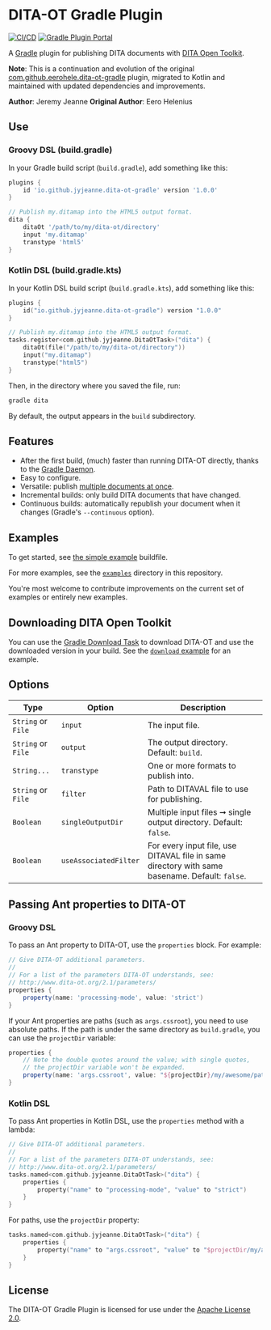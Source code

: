 # DITA-OT Gradle Plugin

[![CI/CD](https://github.com/jyjeanne/dita-ot-gradle/actions/workflows/ci.yml/badge.svg)](https://github.com/jyjeanne/dita-ot-gradle/actions/workflows/ci.yml)
[![Gradle Plugin Portal](https://img.shields.io/gradle-plugin-portal/v/io.github.jyjeanne.dita-ot-gradle)](https://plugins.gradle.org/plugin/io.github.jyjeanne.dita-ot-gradle)

A [Gradle] plugin for publishing DITA documents with [DITA Open Toolkit].

**Note**: This is a continuation and evolution of the original [com.github.eerohele.dita-ot-gradle](https://github.com/eerohele/dita-ot-gradle) plugin, migrated to Kotlin and maintained with updated dependencies and improvements.

**Author**: Jeremy Jeanne
**Original Author**: Eero Helenius

## Use

### Groovy DSL (build.gradle)

In your Gradle build script (`build.gradle`), add something like this:

```gradle
plugins {
    id 'io.github.jyjeanne.dita-ot-gradle' version '1.0.0'
}

// Publish my.ditamap into the HTML5 output format.
dita {
    ditaOt '/path/to/my/dita-ot/directory'
    input 'my.ditamap'
    transtype 'html5'
}
```

### Kotlin DSL (build.gradle.kts)

In your Kotlin DSL build script (`build.gradle.kts`), add something like this:

```kotlin
plugins {
    id("io.github.jyjeanne.dita-ot-gradle") version "1.0.0"
}

// Publish my.ditamap into the HTML5 output format.
tasks.register<com.github.jyjeanne.DitaOtTask>("dita") {
    ditaOt(file("/path/to/my/dita-ot/directory"))
    input("my.ditamap")
    transtype("html5")
}
```

Then, in the directory where you saved the file, run:

```bash
gradle dita
```

By default, the output appears in the `build` subdirectory.

## Features

- After the first build, (much) faster than running DITA-OT directly, thanks to the [Gradle Daemon].
- Easy to configure.
- Versatile: publish [multiple documents at once](https://github.com/jyjeanne/dita-ot-gradle/tree/master/examples/filetree).
- Incremental builds: only build DITA documents that have changed.
- Continuous builds: automatically republish your document when it changes (Gradle's `--continuous` option).

## Examples

To get started, see [the simple example](https://github.com/jyjeanne/dita-ot-gradle/tree/master/examples/simple) buildfile.

For more examples, see the [`examples`](https://github.com/jyjeanne/dita-ot-gradle/tree/master/examples) directory in this repository.

You're most welcome to contribute improvements on the current set of examples or entirely new examples.

## Downloading DITA Open Toolkit

You can use the [Gradle Download Task](https://github.com/michel-kraemer/gradle-download-task) to download DITA-OT and
use the downloaded version in your build. See the [`download` example](https://github.com/jyjeanne/dita-ot-gradle/blob/master/examples/download/build.gradle) for an example.

## Options

| Type | Option | Description |
| ---- | ------ | ----------- |
| `String` or `File` | `input` | The input file. |
| `String` or `File` | `output` | The output directory. Default: `build`. |
| `String...` |	`transtype` | One or more formats to publish into. |
| `String` or `File` | `filter` | Path to DITAVAL file to use for publishing. |
| `Boolean` | `singleOutputDir` | Multiple input files ➞ single output directory. Default: `false`. |
| `Boolean` |	`useAssociatedFilter` |	For every input file, use DITAVAL file in same directory with same basename. Default: `false`. |

## Passing Ant properties to DITA-OT

### Groovy DSL

To pass an Ant property to DITA-OT, use the `properties` block. For example:

```groovy
// Give DITA-OT additional parameters.
//
// For a list of the parameters DITA-OT understands, see:
// http://www.dita-ot.org/2.1/parameters/
properties {
    property(name: 'processing-mode', value: 'strict')
}
```

If your Ant properties are paths (such as `args.cssroot`), you need to use absolute paths. If the path is under the same directory as `build.gradle`, you can use the `projectDir` variable:

```groovy
properties {
    // Note the double quotes around the value; with single quotes,
    // the projectDir variable won't be expanded.
    property(name: 'args.cssroot', value: "${projectDir}/my/awesome/path")
}
```

### Kotlin DSL

To pass Ant properties in Kotlin DSL, use the `properties` method with a lambda:

```kotlin
// Give DITA-OT additional parameters.
//
// For a list of the parameters DITA-OT understands, see:
// http://www.dita-ot.org/2.1/parameters/
tasks.named<com.github.jyjeanne.DitaOtTask>("dita") {
    properties {
        property("name" to "processing-mode", "value" to "strict")
    }
}
```

For paths, use the `projectDir` property:

```kotlin
tasks.named<com.github.jyjeanne.DitaOtTask>("dita") {
    properties {
        property("name" to "args.cssroot", "value" to "$projectDir/my/awesome/path")
    }
}
```

## License

The DITA-OT Gradle Plugin is licensed for use under the [Apache License 2.0].

[Apache License 2.0]: https://www.apache.org/licenses/LICENSE-2.0.html
[DITA Open Toolkit]: https://www.dita-ot.org
[Gradle]: https://gradle.org
[Gradle Daemon]: https://docs.gradle.org/current/userguide/gradle_daemon.html
